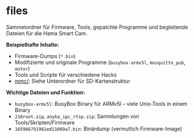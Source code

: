 # files

Sammelordner für Firmware, Tools, gepatchte Programme und begleitende Dateien für die Hama Smart Cam.

**Beispielhafte Inhalte:**
- Firmware-Dumps (`*.bin`)
- Modifizierte und originale Programme (`busybox-armv5l`, `mosquitto_pub`, `motor`)
- Tools und Scripte für verschiedene Hacks
- [mmc/](./mmc): Siehe Unterordner für SD-Kartenstruktur

**Wichtige Dateien und Funktion:**
- `busybox-armv5l`: BusyBox Binary für ARMv5l – viele Unix-Tools in einem Binary
- `210root.zip`, `anyka_ipc_rtsp.zip`: Sammlungen von Tools/Skripten/Firmware
- `165966791961ed11009a7.bin`: Binärdump (vermutlich Firmware-Image)